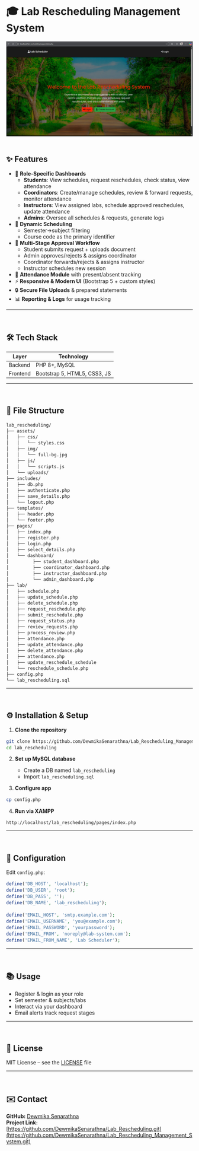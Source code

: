 # 🎓 Lab Rescheduling Management System
<div align="center">
  <img src="Interface.jpg" alt="Lab_Rescheduling">
</div><br>

## ✨ Features

- 🎯 **Role-Specific Dashboards**  
  - **Students**: View schedules, request reschedules, check status, view attendance  
  - **Coordinators**: Create/manage schedules, review & forward requests, monitor attendance  
  - **Instructors**: View assigned labs, schedule approved reschedules, update attendance  
  - **Admins**: Oversee all schedules & requests, generate logs  
- 📅 **Dynamic Scheduling**  
  - Semester→subject filtering  
  - Course code as the primary identifier  
- 🔄 **Multi-Stage Approval Workflow**  
  - Student submits request + uploads document  
  - Admin approves/rejects & assigns coordinator  
  - Coordinator forwards/rejects & assigns instructor  
  - Instructor schedules new session 
- 📝 **Attendance Module** with present/absent tracking  
- ⚡ **Responsive & Modern UI** (Bootstrap 5 + custom styles)  
- 🔒 **Secure File Uploads** & prepared statements  
- 📊 **Reporting & Logs** for usage tracking  
---
<br>

## 🛠 Tech Stack
| Layer              | Technology                  |
|--------------------|-----------------------------|
| Backend            | PHP 8+, MySQL               |
| Frontend           | Bootstrap 5, HTML5, CSS3, JS|

---
<br>

## 📁 File Structure

```
lab_rescheduling/
├── assets/
│   ├── css/
│   │   └── styles.css
│   ├── img/
│   │   └── full-bg.jpg
│   ├── js/
│   │   └── scripts.js
│   └── uploads/
├── includes/
│   ├── db.php
│   ├── authenticate.php
│   ├── save_details.php
│   └── logout.php
├── templates/
│   ├── header.php
│   └── footer.php
├── pages/
│   ├── index.php
│   ├── register.php
│   ├── login.php
│   ├── select_details.php
│   └── dashboard/
│         ├── student_dashboard.php
│         ├── coordinator_dashboard.php
│         ├── instructor_dashboard.php
│         └── admin_dashboard.php
├── lab/
│   ├── schedule.php
│   ├── update_schedule.php
│   ├── delete_schedule.php
│   ├── request_reschedule.php
│   ├── submit_reschedule.php
│   ├── request_status.php
│   ├── review_requests.php
│   ├── process_review.php
│   ├── attendance.php
│   ├── update_attendance.php
│   ├── delete_attendance.php
│   ├── attendance.php
│   ├── update_reschedule_schedule
│   └── reschedule_schedule.php
├── config.php
└── lab_rescheduling.sql
```
---
<br>

## ⚙️ Installation & Setup

1. **Clone the repository**
```bash
git clone https://github.com/DewmikaSenarathna/Lab_Rescheduling_Management_System.git
cd lab_rescheduling
```

2. **Set up MySQL database**
   - Create a DB named `lab_rescheduling`
   - Import `lab_rescheduling.sql`

3. **Configure app**
```bash
cp config.php
```

4. **Run via XAMPP**
```
http://localhost/lab_rescheduling/pages/index.php
```

---
<br>

## 🔧 Configuration

Edit `config.php`:

```php
define('DB_HOST', 'localhost');
define('DB_USER', 'root');
define('DB_PASS', '');
define('DB_NAME', 'lab_rescheduling');

define('EMAIL_HOST', 'smtp.example.com');
define('EMAIL_USERNAME', 'you@example.com');
define('EMAIL_PASSWORD', 'yourpassword');
define('EMAIL_FROM', 'noreply@lab-system.com');
define('EMAIL_FROM_NAME', 'Lab Scheduler');
```

---

<br>

## 📚 Usage

- Register & login as your role
- Set semester & subjects/labs
- Interact via your dashboard
- Email alerts track request stages

---

<br>

## 📄 License

MIT License – see the [LICENSE](LICENSE) file

---

<br>

## ✉️ Contact

**GitHub:** [Dewmika Senarathna](https://github.com/DewmikaSenarathna)  
**Project Link:** [https://github.com/DewmikaSenarathna/Lab_Rescheduling.git](https://github.com/DewmikaSenarathna/Lab_Rescheduling_Management_System.git)
